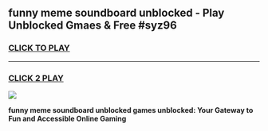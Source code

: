 
## funny meme soundboard unblocked - Play Unblocked Gmaes & Free #syz96
<h3>
<a href="https://news.freeplayer.one?title=funny_meme_soundboard_unblocked&ref=24F">CLICK TO PLAY</a></h3>
<hr>

<h3>
<a href="https://news.freeplayer.one?title=funny_meme_soundboard_unblocked&ref=24F">CLICK 2 PLAY</a>
  
</h3>

<a href="https://news.freeplayer.one?title=funny_meme_soundboard_unblocked&ref=24F/"><img src="https://clearcache.store/games.png"></a>


**funny meme soundboard unblocked games unblocked: Your Gateway to Fun and Accessible Online Gaming**
